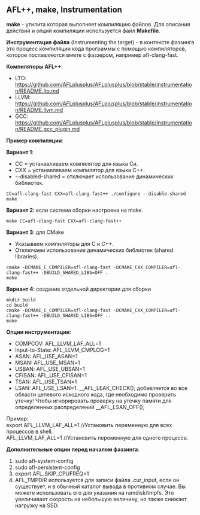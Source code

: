 ## AFL++, make, Instrumentation  

**make** - утилита которая выполняет компиляцию файлов. Для описания действий и опций компиляции используется файл **Makefile**.  

**Инструментация файла** (Instrumenting the target) - в контексте фаззинга это процесс компиляции кода программы с помощью компиляторов, которое поставляются вмете с фаззером, например afl-clang-fast.  

**Компиляторы AFL++**:  
  -  LTO: https://github.com/AFLplusplus/AFLplusplus/blob/stable/instrumentation/README.lto.md
  -  LLVM: https://github.com/AFLplusplus/AFLplusplus/blob/stable/instrumentation/README.llvm.md
  -  GCC: https://github.com/AFLplusplus/AFLplusplus/blob/stable/instrumentation/README.gcc_plugin.md

**Пример компиляции**:

**Вариант 1**:  
- CC = устанавливаем компилятор для языка Си.  
- СХХ = устанавляваем компилятор для языка С++.  
- --disabled-shared = отключает использование динамических библиотек.  
```
CC=afl-clang-fast CXX=afl-clang-fast++ ./configure --disable-shared
make
```

**Вариант 2**: если система сборки настроена на make.
```
make CC=afl-clang-fast CXX=afl-clang-fast++
```
**Вариант 3**: для CMake  
- Указываем компиляторы для C и C++.
- Отключаем использование динамических библиотек (shared libraries).  
```
cmake -DCMAKE_C_COMPILER=afl-clang-fast -DCMAKE_CXX_COMPILER=afl-clang-fast++ -DBUILD_SHARED_LIBS=OFF .  
make  
```
**Вариант 4**: создание отдельной директории для сборки  
```
mkdir build
cd build
cmake -DCMAKE_C_COMPILER=afl-clang-fast -DCMAKE_CXX_COMPILER=afl-clang-fast++ -DBUILD_SHARED_LIBS=OFF ..
make
```

**Опции инструментации**:  
 - COMPCOV: AFL_LLVM_LAF_ALL=1
 - Input-to-State: AFL_LLVM_CMPLOG=1  
 - ASAN: AFL_USE_ASAN=1
 - MSAN: AFL_USE_MSAN=1
 - USBAN: AFL_USE_UBSAN=1
 - CFISAN: AFL_USE_CFISAN=1
 - TSAN: AFL_USE_TSAN=1
 - LSAN: AFL_USE_LSAN=1. __AFL_LEAK_CHECK(); добавляется во все области целевого исходного кода, где необходимо проверить утечку! Чтобы игнорировать проверку на утечку памяти для определенных распределений __AFL_LSAN_OFF();  

Пример:  
  export AFL_LLVM_LAF_ALL=1 //Установить переменную для всех процессов в shell.  
  AFL_LLVM_LAF_ALL=1 //Установить переменную для одного процесса.  

**Дополнительные опции перед началом фаззинга**:  
1. sudo afl-system-config  
2. sudo afl-persistent-config
3. export AFL_SKIP_CPUFREQ=1
4. AFL_TMPDIR используется для записи файла .cur_input, если он существует, и в обычный каталог вывода в противном случае. Вы можете использовать его для указания на ramdisk/tmpfs. Это увеличивает скорость на небольшую величину, но также снижает нагрузку на SSD.  


